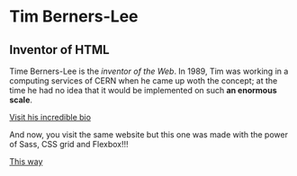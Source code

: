 # Tim Berners-Lee
## Inventor of HTML

Time Berners-Lee is the *inventor of the Web*. In 1989, Tim was working in a computing services of CERN when he came up woth the concept; at the time he had no idea that it would be implemented on such **an enormous scale**.

[Visit his incredible bio](https://macmowl.github.io/website-berners-lee/)

And now, you visit the same website but this one was made with the power of Sass, CSS grid and Flexbox!!!

[This way](https://macmowl.github.io/website-berners-lee-sass/)
